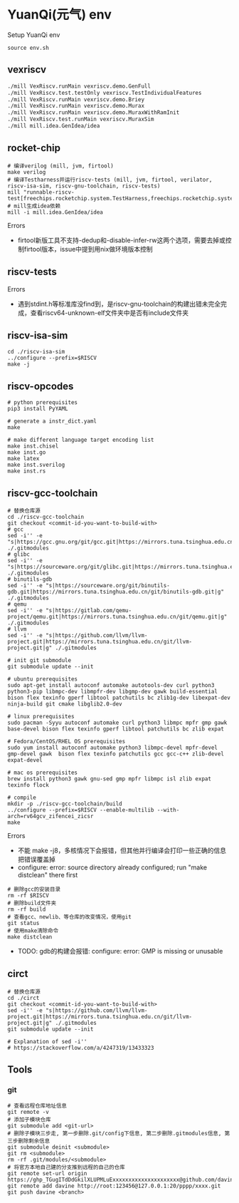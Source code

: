 # YuanQi(元气) env
Setup YuanQi env
```shell
source env.sh
```

## vexriscv
```sh
./mill VexRiscv.runMain vexriscv.demo.GenFull
./mill VexRiscv.test.testOnly vexriscv.TestIndividualFeatures
./mill VexRiscv.runMain vexriscv.demo.Briey
./mill VexRiscv.runMain vexriscv.demo.Murax
./mill VexRiscv.runMain vexriscv.demo.MuraxWithRamInit
./mill VexRiscv.test.runMain vexriscv.MuraxSim
./mill mill.idea.GenIdea/idea
```

## rocket-chip
```shell
# 编译verilog (mill, jvm, firtool)
make verilog
# 编译Testharness并运行riscv-tests (mill, jvm, firtool, verilator, riscv-isa-sim, riscv-gnu-toolchain, riscv-tests)
mill "runnable-riscv-test[freechips.rocketchip.system.TestHarness,freechips.rocketchip.system.DefaultConfig,_,_].run"
# mill生成idea依赖
mill -i mill.idea.GenIdea/idea
```
Errors
* firtool新版工具不支持-dedup和-disable-infer-rw这两个选项，需要去掉或控制firtool版本，issue中提到用nix做环境版本控制

## riscv-tests
Errors
* 遇到stdint.h等标准库没find到，是riscv-gnu-toolchain的构建出错未完全完成，查看riscv64-unknown-elf文件夹中是否有include文件夹


## riscv-isa-sim
```shell
cd ./riscv-isa-sim
../configure --prefix=$RISCV 
make -j
```

## riscv-opcodes
```shell
# python prerequisites
pip3 install PyYAML

# generate a instr_dict.yaml
make

# make different language target encoding list
make inst.chisel
make inst.go 
make latex
make inst.sverilog
make inst.rs
```

## riscv-gcc-toolchain
```shell
# 替换仓库源
cd ./riscv-gcc-toolchain
git checkout <commit-id-you-want-to-build-with>
# gcc
sed -i'' -e "s|https://gcc.gnu.org/git/gcc.git|https://mirrors.tuna.tsinghua.edu.cn/git/gcc.git|g" ./.gitmodules
# glibc
sed -i'' -e "s|https://sourceware.org/git/glibc.git|https://mirrors.tuna.tsinghua.edu.cn/git/glibc.git|g" ./.gitmodules
# binutils-gdb
sed -i'' -e "s|https://sourceware.org/git/binutils-gdb.git|https://mirrors.tuna.tsinghua.edu.cn/git/binutils-gdb.git|g" ./.gitmodules
# qemu
sed -i'' -e "s|https://gitlab.com/qemu-project/qemu.git|https://mirrors.tuna.tsinghua.edu.cn/git/qemu.git|g" ./.gitmodules
# llvm
sed -i'' -e "s|https://github.com/llvm/llvm-project.git|https://mirrors.tuna.tsinghua.edu.cn/git/llvm-project.git|g" ./.gitmodules

# init git submodule
git submodule update --init

# ubuntu prerequisites
sudo apt-get install autoconf automake autotools-dev curl python3 python3-pip libmpc-dev libmpfr-dev libgmp-dev gawk build-essential bison flex texinfo gperf libtool patchutils bc zlib1g-dev libexpat-dev ninja-build git cmake libglib2.0-dev

# linux prerequisites
sudo pacman -Syyu autoconf automake curl python3 libmpc mpfr gmp gawk base-devel bison flex texinfo gperf libtool patchutils bc zlib expat

# Fedora/CentOS/RHEL OS prerequisites
sudo yum install autoconf automake python3 libmpc-devel mpfr-devel gmp-devel gawk  bison flex texinfo patchutils gcc gcc-c++ zlib-devel expat-devel

# mac os prerequisites
brew install python3 gawk gnu-sed gmp mpfr libmpc isl zlib expat texinfo flock

# compile
mkdir -p ./riscv-gcc-toolchain/build 
../configure --prefix=$RISCV --enable-multilib --with-arch=rv64gcv_zifencei_zicsr
make

```
Errors
* 不能 make -j8，多核情况下会报错，但其他并行编译会打印一些正确的信息把错误覆盖掉
* configure: error: source directory already configured; run "make distclean" there first
```shell
# 删除gcc的安装目录
rm -rf $RISCV 
# 删除build文件夹
rm -rf build 
# 查看gcc、newlib、等仓库的改变情况，使用git
git status
# 使用make清除命令
make distclean
```
* TODO: gdb的构建会报错: configure: error: GMP is missing or unusable

## circt
```shell
# 替换仓库源
cd ./circt
git checkout <commit-id-you-want-to-build-with>
sed -i'' -e "s|https://github.com/llvm/llvm-project.git|https://mirrors.tuna.tsinghua.edu.cn/git/llvm-project.git|g" ./.gitmodules
git submodule update --init

# Explanation of sed -i''
# https://stackoverflow.com/a/4247319/13433323
```

## Tools
### git
```shell
# 查看远程仓库地址信息
git remote -v
# 添加子模块仓库
git submodule add <git-url>
# 删除子模块三步走, 第一步删除.git/config下信息, 第二步删除.gitmodules信息, 第三步删除剩余信息
git submodule deinit <submodule>
git rm <submodule>
rm -rf .git/modules/<submodule>
# 将官方本地自己建的分支推到远程的自己的仓库
git remote set-url origin https://ghp_TGugITdDdGkilXLUPMLuExxxxxxxxxxxxxxxxxxxxx@github.com/davine47/yuanqi.git
git remote add davine http://root:123456@127.0.0.1:20/pppp/xxxx.git
git push davine <branch>

```










